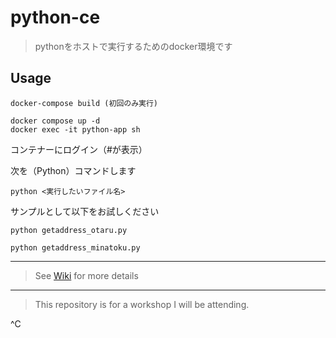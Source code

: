 # python-ce

> pythonをホストで実行するためのdocker環境です

## Usage
```
docker-compose build (初回のみ実行)
```
```
docker compose up -d
docker exec -it python-app sh
```
コンテナーにログイン（#が表示） 

次を（Python）コマンドします
```
python <実行したいファイル名>
```

サンプルとして以下をお試しください
```
python getaddress_otaru.py
```
```
python getaddress_minatoku.py
```
 
---

> See [Wiki](https://github.com/watanabe3tipapa/python-ce/wiki) for more details

---
> This repository is for a workshop I will be attending.
  
^C
